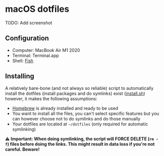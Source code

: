 # macOS dotfiles

TODO: Add screenshot

## Configuration

- Computer: MacBook Air M1 2020
- Terminal: Terminal.app
- Shell: [Fish](https://fishshell.com/)

## Installing

A relatively bare-bone (and not always so reliable) script to automatically install the dotfiles (install packages and do symlinks) exist ([install.sh](./install.sh)) however, it makes the following assumptions:

- [Homebrew](https://brew.sh/) is already installed and ready to be used
- You want to install all the files, you can't select specific features but you can however choose not to do symlinks and do those manually
- Your dotfiles are located at `~/dotfiles` (only required for automatic symlinking)

⚠️ **Important: When doing symlinking, the script will FORCE DELETE (`rm -f`) files before doing the links. This might result in data loss if you're not careful. Beware!**
